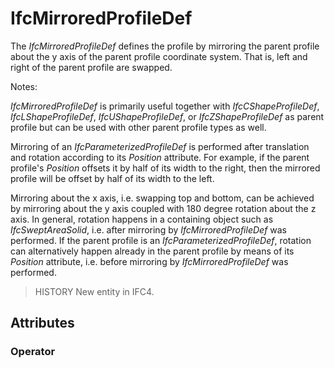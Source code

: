 # IfcMirroredProfileDef

The _IfcMirroredProfileDef_ defines the profile by mirroring the parent profile about the y axis of the parent profile coordinate system. That is, left and right of the parent profile are swapped.<!-- end of definition -->

Notes:

_IfcMirroredProfileDef_ is primarily useful together with _IfcCShapeProfileDef_, _IfcLShapeProfileDef_, _IfcUShapeProfileDef_, or _IfcZShapeProfileDef_ as parent profile but can be used with other parent profile types as well.

Mirroring of an _IfcParameterizedProfileDef_ is performed after translation and rotation according to its _Position_ attribute. For example, if the parent profile's _Position_ offsets it by half of its width to the right, then the mirrored profile will be offset by half of its width to the left.

Mirroring about the x axis, i.e. swapping top and bottom, can be achieved by mirroring about the y axis coupled with 180 degree rotation about the z axis. In general, rotation happens in a containing object such as _IfcSweptAreaSolid_, i.e. after mirroring by _IfcMirroredProfileDef_ was performed. If the parent profile is an _IfcParameterizedProfileDef_, rotation can alternatively happen already in the parent profile by means of its _Position_ attribute, i.e. before mirroring by _IfcMirroredProfileDef_ was performed.

> HISTORY New entity in IFC4.

## Attributes

### Operator

